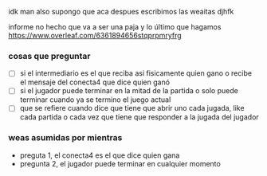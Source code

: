 idk man
also supongo que aca despues escribimos las weaitas djhfk

informe no hecho que va a ser una paja y lo último que hagamos
https://www.overleaf.com/6361894656stqprpmryfrg

### cosas que preguntar
- [ ] si el intermediario es el que reciba asi fisicamente quien gano o recibe el mensaje del conecta4 que dice quien ganó
- [ ] si el jugador puede terminar en la mitad de la partida o solo puede terminar cuando ya se termino el juego actual
- [ ] que se refiere cuando dice que tiene que abrir uno cada jugada, like cada partida o cada vez que tiene que responder a la jugada del jugador

### weas asumidas por mientras
- preguta 1, el conecta4 es el que dice quien gana
- pregunta 2, el jugador puede terminar en cualquier momento
